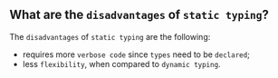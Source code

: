 What are the `disadvantages` of `static typing`?
---
The `disadvantages` of `static typing` are the following:
  - requires more `verbose code` since `types` need to be `declared`;
  - less `flexibility`, when compared to `dynamic typing`.